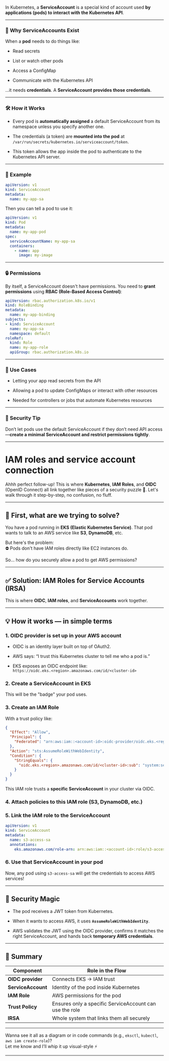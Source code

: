In Kubernetes, a **ServiceAccount** is a special kind of account used **by applications (pods) to interact with the Kubernetes API**.

---

### 🧠 **Why ServiceAccounts Exist**

When a **pod** needs to do things like:

- Read secrets
    
- List or watch other pods
    
- Access a ConfigMap
    
- Communicate with the Kubernetes API
    

…it needs **credentials**. A **ServiceAccount provides those credentials**.

---

### 🛠️ **How it Works**

- Every pod is **automatically assigned** a default ServiceAccount from its namespace unless you specify another one.
    
- The credentials (a token) are **mounted into the pod** at `/var/run/secrets/kubernetes.io/serviceaccount/token`.
    
- This token allows the app inside the pod to authenticate to the Kubernetes API server.
    

---

### 🧾 Example

```yaml
apiVersion: v1
kind: ServiceAccount
metadata:
  name: my-app-sa
```

Then you can tell a pod to use it:

```yaml
apiVersion: v1
kind: Pod
metadata:
  name: my-app-pod
spec:
  serviceAccountName: my-app-sa
  containers:
    - name: app
      image: my-image
```

---

### 🔒 Permissions

By itself, a ServiceAccount doesn't have permissions. You need to **grant permissions** using **RBAC (Role-Based Access Control)**:

```yaml
apiVersion: rbac.authorization.k8s.io/v1
kind: RoleBinding
metadata:
  name: my-app-binding
subjects:
- kind: ServiceAccount
  name: my-app-sa
  namespace: default
roleRef:
  kind: Role
  name: my-app-role
  apiGroup: rbac.authorization.k8s.io
```

---

### 🧩 Use Cases

- Letting your app read secrets from the API
    
- Allowing a pod to update ConfigMaps or interact with other resources
    
- Needed for controllers or jobs that automate Kubernetes resources
    

---

### 🔐 Security Tip

Don’t let pods use the default ServiceAccount if they don’t need API access—**create a minimal ServiceAccount and restrict permissions tightly**.

---

# IAM roles and service account connection


Ahhh perfect follow-up! This is where **Kubernetes**, **IAM Roles**, and **OIDC** (OpenID Connect) all link together like pieces of a security puzzle 🧩. Let's walk through it step-by-step, no confusion, no fluff.

---

## 🧠 First, what are we trying to solve?

You have a pod running in **EKS (Elastic Kubernetes Service)**. That pod wants to talk to an AWS service like **S3**, **DynamoDB**, etc.

But here's the problem:  
⛔ Pods don't have IAM roles directly like EC2 instances do.

So… how do you securely allow a pod to get AWS permissions?

---

## ✅ Solution: **IAM Roles for Service Accounts (IRSA)**

This is where **OIDC**, **IAM roles**, and **ServiceAccounts** work together.

---

## 💡 How it works — in simple terms

### 1. **OIDC provider is set up in your AWS account**

- OIDC is an identity layer built on top of OAuth2.
    
- AWS says: “I trust this Kubernetes cluster to tell me who a pod is.”
    
- EKS exposes an OIDC endpoint like:  
    `https://oidc.eks.<region>.amazonaws.com/id/<cluster-id>`
    

### 2. **Create a ServiceAccount in EKS**

This will be the "badge" your pod uses.

### 3. **Create an IAM Role**

With a trust policy like:

```json
{
  "Effect": "Allow",
  "Principal": {
    "Federated": "arn:aws:iam::<account-id>:oidc-provider/oidc.eks.<region>.amazonaws.com/id/<cluster-id>"
  },
  "Action": "sts:AssumeRoleWithWebIdentity",
  "Condition": {
    "StringEquals": {
      "oidc.eks.<region>.amazonaws.com/id/<cluster-id>:sub": "system:serviceaccount:<namespace>:<serviceaccount-name>"
    }
  }
}
```

This IAM role trusts a **specific ServiceAccount** in your cluster via OIDC.

### 4. **Attach policies** to this IAM role (S3, DynamoDB, etc.)

### 5. **Link the IAM role to the ServiceAccount**

```yaml
apiVersion: v1
kind: ServiceAccount
metadata:
  name: s3-access-sa
  annotations:
    eks.amazonaws.com/role-arn: arn:aws:iam::<account-id>:role/s3-access-role
```

### 6. **Use that ServiceAccount in your pod**

Now, any pod using `s3-access-sa` will get the credentials to access AWS services!

---

## 🔐 Security Magic

- The pod receives a JWT token from Kubernetes.
    
- When it wants to access AWS, it uses **`AssumeRoleWithWebIdentity`**.
    
- AWS validates the JWT using the OIDC provider, confirms it matches the right ServiceAccount, and hands back **temporary AWS credentials**.
    

---

## 🎯 Summary

|Component|Role in the Flow|
|---|---|
|**OIDC provider**|Connects EKS → IAM trust|
|**ServiceAccount**|Identity of the pod inside Kubernetes|
|**IAM Role**|AWS permissions for the pod|
|**Trust Policy**|Ensures only a specific ServiceAccount can use the role|
|**IRSA**|Whole system that links them all securely|

---

Wanna see it all as a diagram or in code commands (e.g., `eksctl`, `kubectl`, `aws iam create-role`)?  
Let me know and I’ll whip it up visual-style ⚡



---




